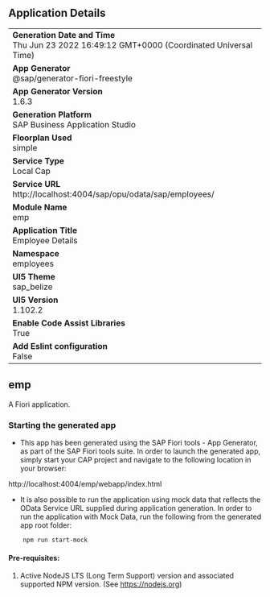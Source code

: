 ## Application Details
|               |
| ------------- |
|**Generation Date and Time**<br>Thu Jun 23 2022 16:49:12 GMT+0000 (Coordinated Universal Time)|
|**App Generator**<br>@sap/generator-fiori-freestyle|
|**App Generator Version**<br>1.6.3|
|**Generation Platform**<br>SAP Business Application Studio|
|**Floorplan Used**<br>simple|
|**Service Type**<br>Local Cap|
|**Service URL**<br>http://localhost:4004/sap/opu/odata/sap/employees/
|**Module Name**<br>emp|
|**Application Title**<br>Employee Details|
|**Namespace**<br>employees|
|**UI5 Theme**<br>sap_belize|
|**UI5 Version**<br>1.102.2|
|**Enable Code Assist Libraries**<br>True|
|**Add Eslint configuration**<br>False|

## emp

A Fiori application.

### Starting the generated app

-   This app has been generated using the SAP Fiori tools - App Generator, as part of the SAP Fiori tools suite.  In order to launch the generated app, simply start your CAP project and navigate to the following location in your browser:

http://localhost:4004/emp/webapp/index.html

- It is also possible to run the application using mock data that reflects the OData Service URL supplied during application generation.  In order to run the application with Mock Data, run the following from the generated app root folder:

```
    npm run start-mock
```

#### Pre-requisites:

1. Active NodeJS LTS (Long Term Support) version and associated supported NPM version.  (See https://nodejs.org)


